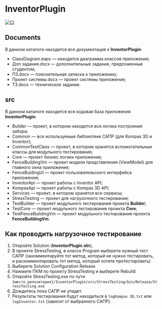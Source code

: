 # InventorPlugin
[![CI](https://github.com/Vanada1/InventorPlugin/actions/workflows/CI.yml/badge.svg)](https://github.com/Vanada1/InventorPlugin/actions/workflows/CI.yml)
## Documents
В данном каталоге находится вся документация к **InventorPlugin**:
- ClassDiagram.eapx — находится диаграмма классов приложения;
- Доп задания.docx — дополнительные задания, предложенные студентом;
- ПЗ.docx — пояснительная записка к приложению;
- Проект системы.docx — проект системы приложения;
- ТЗ.docx — техническое задание.

## src
В данном каталоге находится вся кодовая база приложения **InventorPlugin**:
- Builder — проект, в котором находится вся логика построения забора;
- Common — все используемые библиотеке САПР (для Kompas 3D и Inventor);
- CommonTestClass — проект, в котором хранятся вспомогательные классы для модульного тестирования;
- Core — проект бизнес логики приложения;
- FenceBuildingVm — проект модели представления (ViewModel) для главного окна приложения;
- FenceBuldingUI — проект пользовательского интерфейса приложения;
- InventorApi — проект работы с Inventor API;
- KompasApi — проект работы с Kompas 3D API;
- Services — проект, в котором хранятся все сервисы;
- StressTesting — проект для нагрузочного тестирования;
- TestBuilder — проект модульного тестирования проекта **Builder**;
- TestCore — проект модульного тестирования проекта **Core**;
- TestFenceBuildingVm — проект модульного тестирования проекта **FenceBuildingVm**.

## Как проводить нагрузочное тестирование
1. Откройте Solution (**InventorPlugin.sln**);
2. В проекте StressTesting, в классе Program выберете нужный тест САПР (закомментируйте тот метод, который не нужно тестировать, и раскомментировать тот метод, который хотите протестировать)
3. Выберете Solution Configuration Release
4. Нажмите ПКМ по проекту StressTesting и выберете Rebuild
5. Откройте StressTesting.exe по пути `{место_репозитория}/InventorPlugin/src/StressTesting/bin/Release/StressTesting.exe`
6. Дождитесь пока САПР не упадет.
7. Результаты тестирования будут находиться в `logKompas 3D.txt` или `logInventor.txt` (зависит от выбранного САПР).
